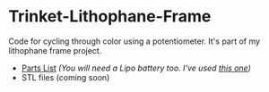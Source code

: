 # Trinket-Lithophane-Frame
Code for cycling through color using a potentiometer. It's part of my lithophane frame project.

* [Parts List](https://eu.mouser.com/ProjectManager/ProjectDetail.aspx?AccessID=88eeaba76d)
_(You will need a Lipo battery too. I've used [this one](https://www.adafruit.com/product/258))_
* STL files (coming soon)
